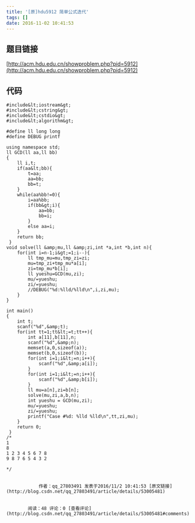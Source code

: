 ```yaml
---
title: '[原]hdu5912 简单公式迭代'
tags: []
date: 2016-11-02 10:41:53
---
```


## 题目链接

[http://acm.hdu.edu.cn/showproblem.php?pid=5912](http://acm.hdu.edu.cn/showproblem.php?pid=5912)

## 代码

    #include&lt;iostream&gt;
    #include&lt;cstring&gt;
    #include&lt;cstdio&gt;
    #include&lt;algorithm&gt;

    #define ll long long
    #define DEBUG printf

    using namespace std;
    ll GCD(ll aa,ll bb)
    {
        ll i,t;
        if(aa&lt;bb){
            t=aa;
            aa=bb;
            bb=t;
        }
        while(aa%bb!=0){
            i=aa%bb;
            if(bb&gt;i){
                aa=bb;
                bb=i;
            }
            else aa=i;
        }
        return bb;
     }
    void solve(ll &amp;mu,ll &amp;zi,int *a,int *b,int n){
        for(int i=n-1;i&gt;=1;i--){
            ll tmp_mu=mu,tmp_zi=zi;
            mu=tmp_zi+tmp_mu*a[i];
            zi=tmp_mu*b[i];
            ll yueshu=GCD(mu,zi);
            mu/=yueshu;
            zi/=yueshu;
            //DEBUG("%d:%lld/%lld\n",i,zi,mu);
        }
    }

    int main()
    {
        int t;
        scanf("%d",&amp;t);
        for(int tt=1;tt&lt;=t;tt++){
            int a[11],b[11],n;
            scanf("%d",&amp;n);
            memset(a,0,sizeof(a));
            memset(b,0,sizeof(b));
            for(int i=1;i&lt;=n;i++){
                scanf("%d",&amp;a[i]);
            }
            for(int i=1;i&lt;=n;i++){
                scanf("%d",&amp;b[i]);
            }
            ll mu=a[n],zi=b[n];
            solve(mu,zi,a,b,n);
            int yueshu = GCD(mu,zi);
            mu/=yueshu;
            zi/=yueshu;
            printf("Case #%d: %lld %lld\n",tt,zi,mu);
        }
        return 0;
     }
    /*
    1
    8
    1 2 3 4 5 6 7 8
    9 8 7 6 5 4 3 2

    */

            
                作者：qq_27803491 发表于2016/11/2 10:41:53 [原文链接](http://blog.csdn.net/qq_27803491/article/details/53005481)
            
            
            阅读：48 评论：0 [查看评论](http://blog.csdn.net/qq_27803491/article/details/53005481#comments)
            